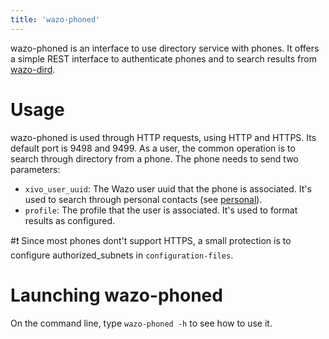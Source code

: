 ```yaml
---
title: 'wazo-phoned'
---
```


wazo-phoned is an interface to use directory service with phones. It
offers a simple REST interface to authenticate phones and to search
results from [wazo-dird](/uc-doc/system/log_files#wazo-dird).

Usage
=====

wazo-phoned is used through HTTP requests, using HTTP and HTTPS. Its
default port is 9498 and 9499. As a user, the common operation is to
search through directory from a phone. The phone needs to send two
parameters:

-   `xivo_user_uuid`: The Wazo user uuid that the phone is
    associated. It's used to search through personal contacts (see
    [personal](/uc-doc/system/wazo-dird/stock_plugins#dird-services-personal)).
-   `profile`: The profile that the user is associated. It's used to
    format results as configured.

#:exclamation: Since most phones dont't support HTTPS, a small protection is to
configure authorized_subnets in `configuration-files`.

Launching wazo-phoned
=====================

On the command line, type `wazo-phoned -h` to see how to use it.
